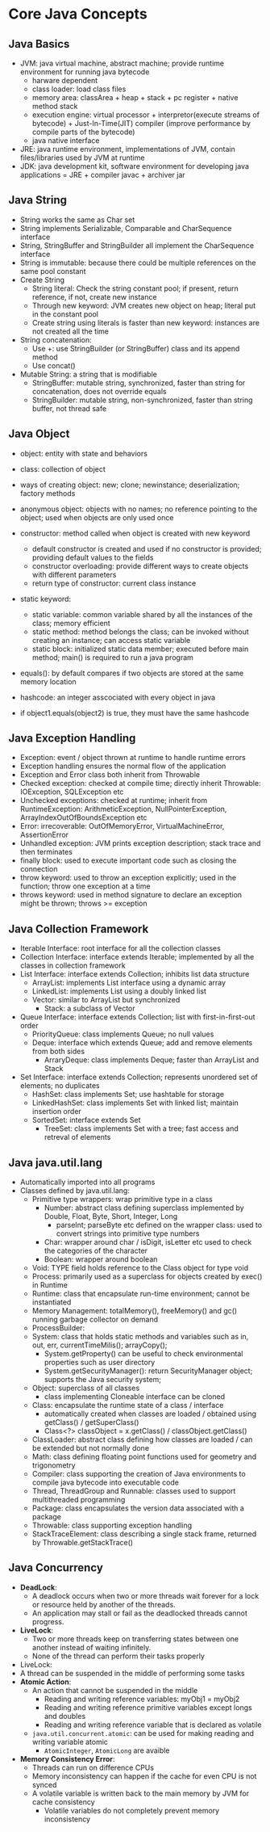 # Core Java Concepts
## Java Basics
- JVM: java virtual machine, abstract machine; provide runtime environment for running java bytecode
  - harware dependent
  - class loader: load class files
  - memory area: classArea + heap + stack + pc register + native method stack
  - execution engine: virtual processor + interpretor(execute streams of bytecode) + Just-In-Time(JIT) compiler
    (improve performance by compile parts of the bytecode)
  - java native interface
- JRE: java runtime environment, implementations of JVM, contain files/libraries used by JVM at runtime
- JDK: java development kit, software environment for developing java applications = JRE + compiler javac + archiver 
  jar

## Java String
- String works the same as Char set
- String implements Serializable, Comparable and CharSequence interface
- String, StringBuffer and StringBuilder all implement the CharSequence interface
- String is immutable: because there could be multiple references on the same pool constant
- Create String 
  - String literal: Check the string constant pool; if present, return reference, if not, create new instance
  - Through new keyword: JVM creates new object on heap; literal put in the constant pool
  - Create string using literals is faster than new keyword: instances are not created all the time
- String concatenation: 
  - Use +: use StringBuilder (or StringBuffer) class and its append method
  - Use concat()
- Mutable String: a string that is modifiable 
  - StringBuffer: mutable string, synchronized, faster than string for concatenation, does not override equals
  - StringBuilder: mutable string, non-synchronized, faster than string buffer, not thread safe

## Java Object
- object: entity with state and behaviors
- class: collection of object
- ways of creating object: new; clone; newinstance; deserialization; factory methods
- anonymous object: objects with no names; no reference pointing to the object; used when objects are only used once
- constructor: method called when object is created with new keyword
  - default constructor is created and used if no constructor is provided; providing default values to the fields
  - constructor overloading: provide different ways to create objects with different parameters
  - return type of constructor: current class instance
- static keyword: 
  - static variable: common variable shared by all the instances of the class; memory efficient
  - static method: method belongs the class; can be invoked without creating an instance; can access static variable
  - static block: initialized static data member; executed before main method; main() is required to run a java program
  
- equals(): by default compares if two objects are stored at the same memory location
- hashcode: an integer asscociated with every object in java
- if object1.equals(object2) is true, they must have the same hashcode

## Java Exception Handling
- Exception: event / object thrown at runtime to handle runtime errors
- Exception handling ensures the normal flow of the application
- Exception and Error class both inherit from Throwable
- Checked exception: checked at compile time; directly inherit Throwable: IOException, SQLException etc
- Unchecked exceptions: checked at runtime; inherit from RuntimeException: ArithmeticException, NullPointerException,
  ArrayIndexOutOfBoundsException etc
- Error: irrecoverable: OutOfMemoryError, VirtualMachineError, AssertionError
- Unhandled exception: JVM prints exception description; stack trace and then terminates
- finally block: used to execute important code such as closing the connection
- throw keyword: used to throw an exception explicitly; used in the function; throw one exception at a time
- throws keyword: used in method signature to declare an exception might be thrown; throws >= exception

## Java Collection Framework
- Iterable Interface: root interface for all the collection classes
- Collection Interface: interface extends Iterable; implemented by all the classes in collection 
  framework
- List Interface: interface extends Collection; inhibits list data structure
    - ArrayList: implements List interface using a dynamic array
    - LinkedList: implements List using a doubly linked list
    - Vector: similar to ArrayList but synchronized
        - Stack: a subclass of Vector
- Queue Interface: interface extends Collection; list with first-in-first-out order
    - PriorityQueue: class implements Queue; no null values
    - Deque: interface which extends Queue; add and remove elements from both sides
        - ArraryDeque: class implements Deque; faster than ArrayList and Stack
- Set Interface: interface extends Collection; represents unordered set of elements; no duplicates
    - HashSet: class implements Set; use hashtable for storage
    - LinkedHashSet: class implements Set with linked list; maintain insertion order
    - SortedSet: interface extends Set
        - TreeSet: class implements Set with a tree; fast access and retreval of elements
  
## Java java.util.lang
- Automatically imported into all programs
- Classes defined by java.util.lang: 
  - Primitive type wrappers: wrap primitive type in a class
    - Number: abstract class defining superclass implemented by Double, Float, Byte, Short, Integer, Long
      - parseInt; parseByte etc defined on the wrapper class: used to convert strings into primitive type numbers
    - Char: wrapper around char / isDigit, isLetter etc used to check the categories of the character
    - Boolean: wrapper around boolean
  - Void: TYPE field holds reference to the Class object for type void
  - Process: primarily used as a superclass for objects created by exec() in Runtime
  - Runtime: class that encapsulate run-time environment; cannot be instantiated
  - Memory Management: totalMemory(), freeMemory() and gc() running garbage collector on demand
  - ProcessBuilder: 
  - System: class that holds static methods and variables such as in, out, err, currentTimeMilis(); arrayCopy();
    - System.getProperty() can be useful to check environmental properties such as user directory
    - System.getSecurityManager(): return SecurityManager object; supports the Java security system; 
  - Object: superclass of all classes
    - class implementing Cloneable interface can be cloned
  - Class: encapsulate the runtime state of a class / interface
    - automatically created when classes are loaded / obtained using getClass() / getSuperClass()
    - Class<?> classObject = x.getClass() / classObject.getClass()
  - ClassLoader: abstract class defining how classes are loaded / can be extended but not normally done
  - Math: class defining floating point functions used for geometry and trigonometry
  - Compiler: class supporting the creation of Java environments to compile java bytecode into executable code
  - Thread, ThreadGroup and Runnable: classes used to support multithreaded programming
  - Package: class encapsulates the version data associated with a package
  - Throwable: class supporting exception handling
  - StackTraceElement: class describing a single stack frame, returned by Throwable.getStackTrace()




## Java Concurrency
- **DeadLock**: 
  - A deadlock occurs when two or more threads wait forever for a lock or resource held by another of the threads.
  - An application may stall or fail as the deadlocked threads cannot progress.
- **LiveLock**: 
  - Two or more threads keep on transferring states between one another instead of waiting infinitely.
  - None of the thread can perform their tasks properly 
- LiveLock: 
- A thread can be suspended in the middle of performing some tasks
- **Atomic Action**: 
    - An action that cannot be suspended in the middle
        - Reading and writing reference variables: myObj1 = myObj2
        - Reading and writing reference primitive variables except longs and doubles
        - Reading and writing reference variable that is declared as volatile
    - `java.util.concurrent.atomic`: can be used for making reading and writing variable atomic
        - `AtomicInteger`, `AtomicLong` are avaible
- **Memory Consistency Error**: 
    - Threads can run on difference CPUs
    - Memory inconsistency can happen if the cache for even CPU is not synced
    - A volatile variable is written back to the main memory by JVM for cache consistency
        - Volatile variables do not completely prevent memory inconsistency 
    
    
